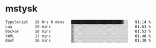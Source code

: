 # mstysk

<!--START_SECTION:waka-->

```txt
TypeScript   18 hrs 6 mins   ██████████████████████▓░░   91.14 %
Lua          19 mins         ▒░░░░░░░░░░░░░░░░░░░░░░░░   01.63 %
Docker       18 mins         ▒░░░░░░░░░░░░░░░░░░░░░░░░   01.53 %
YAML         17 mins         ▒░░░░░░░░░░░░░░░░░░░░░░░░   01.48 %
Bash         16 mins         ▒░░░░░░░░░░░░░░░░░░░░░░░░   01.38 %
```

<!--END_SECTION:waka-->
